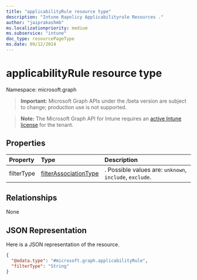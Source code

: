 ```yaml
---
title: "applicabilityRule resource type"
description: "Intune Rapolicy Applicabilityrule Resources ."
author: "jaiprakashmb"
ms.localizationpriority: medium
ms.subservice: "intune"
doc_type: resourcePageType
ms.date: 09/12/2024
---
```


# applicabilityRule resource type

Namespace: microsoft.graph

> **Important:** Microsoft Graph APIs under the /beta version are subject to change; production use is not supported.

> **Note:** The Microsoft Graph API for Intune requires an [active Intune license](https://go.microsoft.com/fwlink/?linkid=839381) for the tenant.



## Properties
|Property|Type|Description|
|:---|:---|:---|
|filterType|[filterAssociationType](../resources/intune-rapolicy-filterassociationtype.md)|. Possible values are: `unknown`, `include`, `exclude`.|

## Relationships
None

## JSON Representation
Here is a JSON representation of the resource.
<!-- {
  "blockType": "resource",
  "@odata.type": "microsoft.graph.applicabilityRule"
}
-->
``` json
{
  "@odata.type": "#microsoft.graph.applicabilityRule",
  "filterType": "String"
}
```
